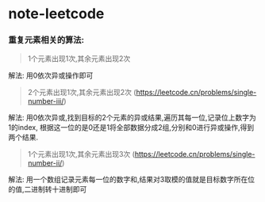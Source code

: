 # note-leetcode

### 重复元素相关的算法:  
> 1个元素出现1次,其余元素出现2次  

解法: 用0依次异或操作即可

> 2个元素出现1次,其余元素出现2次 (https://leetcode.cn/problems/single-number-iii/)  

解法: 用0依次异或,找到目标的2个元素的异或结果,遍历其每一位,记录位上数字为1的index,
根据这一位的是0还是1将全部数据分成2组,分别和0进行异或操作,得到两个结果.

> 1个元素出现1次,其余元素出现3次 (https://leetcode.cn/problems/single-number-ii/)

解法: 用一个数组记录元素每一位的数字和,结果对3取模的值就是目标数字所在位的值,二进制转十进制即可
